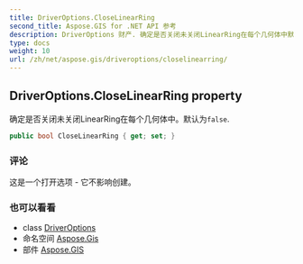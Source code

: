 ```yaml
---
title: DriverOptions.CloseLinearRing
second_title: Aspose.GIS for .NET API 参考
description: DriverOptions 财产. 确定是否关闭未关闭LinearRing在每个几何体中默认为false.
type: docs
weight: 10
url: /zh/net/aspose.gis/driveroptions/closelinearring/
---
```

## DriverOptions.CloseLinearRing property

确定是否关闭未关闭LinearRing在每个几何体中。默认为`false`.

```csharp
public bool CloseLinearRing { get; set; }
```

### 评论

这是一个打开选项 - 它不影响创建。

### 也可以看看

* class [DriverOptions](../)
* 命名空间 [Aspose.Gis](../../driveroptions/)
* 部件 [Aspose.GIS](../../../)


